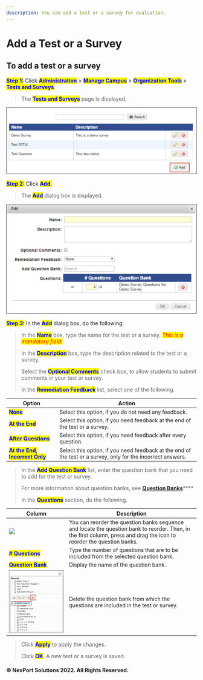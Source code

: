 ```yaml
---
description: You can add a test or a survey for evaluation.
---
```


# Add a Test or a Survey

## **To add a test or a survey**

<mark style="color:blue;">**Step 1:**</mark> Click <mark style="color:blue;">**Administration**</mark> > <mark style="color:blue;">**Manage Campus**</mark> > <mark style="color:blue;">**Organization Tools**</mark> > <mark style="color:blue;">**Tests and Surveys**</mark>.

> The <mark style="color:blue;">**Tests and Surveys**</mark> page is displayed.

![](/.gitbook/assets/TestandSurvey_Add_550x193.png)

<mark style="color:blue;">**Step 2:**</mark>  Click <mark style="color:blue;">**Add**</mark><mark style="color:blue;">.</mark>

> The <mark style="color:blue;">**Add**</mark> dialog box is displayed.

![](/.gitbook/assets/TestandSurvey_Add%20dialog_550x315.png)

<mark style="color:blue;">**Step 3:**</mark>  In the <mark style="color:blue;">**Add**</mark> dialog box, do the following:

> In the <mark style="color:blue;">**Name**</mark> box, type the name for the test or a survey.  _<mark style="color:red;background-color:yellow;">This is a mandatory field.</mark>_
>
> In the <mark style="color:blue;">**Description**</mark> box, type the description related to the test or a survey.
>
> Select the <mark style="color:blue;">**Optional Comments**</mark> <mark style="color:blue;"></mark><mark style="color:blue;"></mark> check box, to allow students to submit comments in your test or survey.
>
> In the <mark style="color:blue;">**Remediation Feedback**</mark> list, select one of the following.

| Option                                                          | Action                                                                                                       |
| --------------------------------------------------------------- | ------------------------------------------------------------------------------------------------------------ |
| <mark style="color:blue;">**None**</mark>                       | Select this option, if you do not need any feedback.                                                         |
| <mark style="color:blue;">**At the End**</mark>                 | Select this option, if you need feedback at the end of the test or a survey.                                 |
| <mark style="color:blue;">**After Questions**</mark>            | Select this option, if you need feedback after every question.                                               |
| <mark style="color:blue;">**At the End, Incorrect Only**</mark> | Select this option, if you need feedback at the end of the test or a survey, only for the incorrect answers. |

> In the <mark style="color:blue;">**Add Question Bank**</mark> list, enter the question bank that you need to add for the test or survey.
>
> For more information about question banks, see [**Question Banks**](../question-banks/)****
>
> In the <mark style="color:blue;">**Questions**</mark> section, do the following.

| Column                                                                                                                     | Description                                                                                                                                                            |
| -------------------------------------------------------------------------------------------------------------------------- | ---------------------------------------------------------------------------------------------------------------------------------------------------------------------- |
| ![](/.gitbook/assets/DragDrop_17x10.png) | You can reorder the question banks sequence and locate the question bank to reorder. Then, in the first column, press and drag the icon to reorder the question banks. |
| <mark style="color:blue;">**# Questions**</mark>                                                                           | Type the number of questions that are to be included from the selected question bank.                                                                                  |
| <mark style="color:blue;">**Question Bank**</mark>                                                                         | Display the name of the question bank.                                                                                                                                 |
| ![](/.gitbook/assets/Delete.png)          | Delete the question bank from which the questions are included in the test or survey.                                                                                  |

> Click <mark style="color:blue;">**Apply**</mark> to apply the changes.
>
> Click <mark style="color:blue;">**OK**</mark>.  A new test or a survey is saved.

#### © NexPort Solutions 2022. All Rights Reserved.
